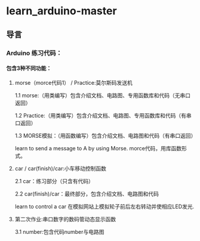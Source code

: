 # learn_arduino-master


## 导言


### Arduino 练习代码：

#### 包含3种不同功能：

1. morse（morce代码1） / Practice:莫尔斯码发送机

   1.1 morse:（用类编写）包含介绍文档、电路图、专用函数库和代码（无串口返回）

   1.2 Practice:（用类编写）包含介绍文档、电路图、专用函数库和代码（有串口返回）
  
   1.3 MORSE模拟：（用函数编写）包含介绍文档、电路图和代码（有串口返回）
   

   learn to send a message to  A by using Morse.
   morce代码，用库函数形式。
    
2. car / car(finish)/car:小车移动控制函数

   2.1 car：练习部分（只含有代码）

   2.2 car(finish)/car：最终部分，包含介绍文档、电路图和代码
 
    learn to control a car
    在模拟网站上模拟轮子前后左右转动并使相应LED发光.

  
3. 第二次作业:串口数字的数码管动态显示函数

   3.1 number:包含代码number与电路图
